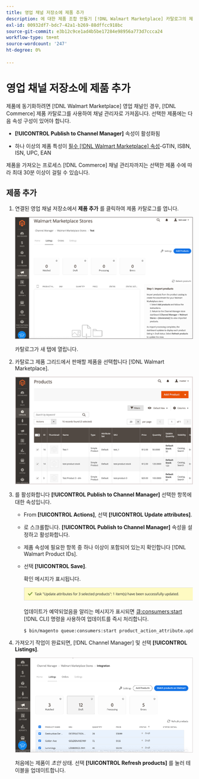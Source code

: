 ```yaml
---
title: 영업 채널 저장소에 제품 추가
description: 에 대한 제품 조합 만들기 [!DNL Walmart Marketplace] 카탈로그의 제품을 판매 채널에 추가하여 판매
exl-id: 00932df7-bdc7-42a1-b269-88dffcc918bc
source-git-commit: e3b12c9ce1ad4b5be17284e98956a773d7ccca24
workflow-type: tm+mt
source-wordcount: '247'
ht-degree: 0%

---
```



# 영업 채널 저장소에 제품 추가

제품에 동기화하려면 [!DNL Walmart Marketplace] 영업 채널인 경우, [!DNL Commerce] 제품 카탈로그를 사용하여 채널 관리자로 가져옵니다. 선택한 제품에는 다음 속성 구성이 있어야 합니다.

- **[!UICONTROL Publish to Channel Manager]** 속성이 활성화됨

- 하나 이상의 제품 특성이 [필수 [!DNL Walmart Marketplace] 속성](map-catalog-attributes.md)-GTIN, ISBN, ISN, UPC, EAN

제품을 가져오는 프로세스 [!DNL Commerce] 채널 관리자까지는 선택한 제품 수에 따라 최대 30분 이상이 걸릴 수 있습니다.

## 제품 추가

1. 연결된 영업 채널 저장소에서 **제품 추가** 를 클릭하여 제품 카탈로그를 엽니다.

   ![영업 채널 저장소에 제품 추가](assets/add-initial-products-to-connected-channel.png)

   카탈로그가 새 탭에 열립니다.

1. 카탈로그 제품 그리드에서 판매할 제품을 선택합니다 [!DNL Walmart Marketplace].

   ![판매 채널 스토어로 제품 전송](assets/select-products-from-catalog.png)

1. 를 활성화합니다 **[!UICONTROL Publish to Channel Manager]** 선택한 항목에 대한 속성입니다.

   - From **[!UICONTROL Actions]**, 선택 **[!UICONTROL Update attributes]**.

   - 로 스크롤합니다. **[!UICONTROL Publish to Channel Manager]** 속성을 설정하고 활성화합니다.

   - 제품 속성에 필요한 항목 중 하나 이상이 포함되어 있는지 확인합니다 [!DNL Walmart Product IDs].

   - 선택 **[!UICONTROL Save]**.

      확인 메시지가 표시됩니다.

      ![카탈로그에서 판매 채널 확인 메시지로 제품 가져오기](assets/product-import-from-catalog-confirmation.png)

      업데이트가 예약되었음을 알리는 메시지가 표시되면 [큐:consumers:start](https://devdocs.magento.com/guides/v2.4/config-guide/cli/config-cli-subcommands-queue.html) [!DNL CLI] 명령을 사용하여 업데이트를 즉시 처리합니다.

      ```bash
      $ bin/magento queue:consumers:start product_action_attribute.update
      ```

1. 가져오기 작업이 완료되면, [!DNL Channel Manager] 및 선택 **[!UICONTROL Listings]**.

   ![연결된 영업 채널에 가져온 제품](assets/products-in-marketplace-sales-channel.png)

   처음에는 제품이 *초안* 상태. 선택 **[!UICONTROL Refresh products]** 를 눌러 테이블을 업데이트합니다.

